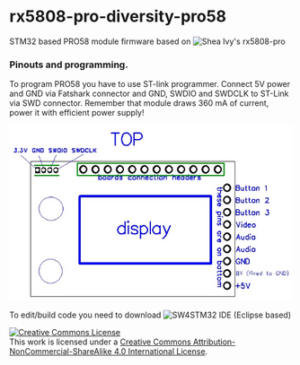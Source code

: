 # rx5808-pro-diversity-pro58
STM32 based PRO58 module firmware based on ![Shea Ivy's rx5808-pro](https://github.com/sheaivey/rx5808-pro-diversity)

### Pinouts and programming.
To program PRO58 you have to use ST-link programmer.
Connect 5V power and GND via Fatshark connector and GND, SWDIO and SWDCLK to ST-Link via SWD connector.
Remember that module draws 360 mA of current, power it with efficient power supply!

![Pinouts](PRO58_pinouts.jpg)

To edit/build code you need to download ![SW4STM32](http://www.openstm32.org/HomePage) IDE (Eclipse based)


<a rel="license" href="http://creativecommons.org/licenses/by-nc-sa/4.0/"><img alt="Creative Commons License" style="border-width:0" src="https://i.creativecommons.org/l/by-nc-sa/4.0/88x31.png" /></a><br />This work is licensed under a <a rel="license" href="http://creativecommons.org/licenses/by-nc-sa/4.0/">Creative Commons Attribution-NonCommercial-ShareAlike 4.0 International License</a>.
